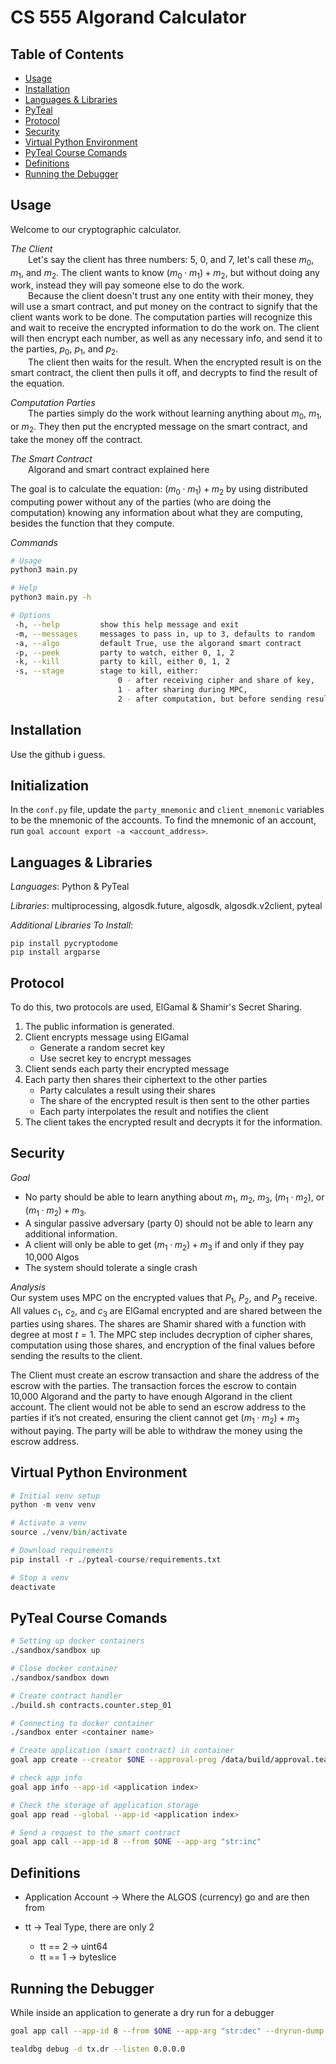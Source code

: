 # CS 555 Algorand Calculator <!-- omit from toc -->

## Table of Contents <!-- omit from toc -->

- [Usage](#usage)
- [Installation](#installation)
- [Languages \& Libraries](#languages--libraries)
- [PyTeal](#pyteal)
- [Protocol](#protocol)
- [Security](#security)
- [Virtual Python Environment](#virtual-python-environment)
- [PyTeal Course Comands](#pyteal-course-comands)
- [Definitions](#definitions)
- [Running the Debugger](#running-the-debugger)

## Usage

Welcome to our cryptographic calculator.

*The Client*  
&emsp;&emsp;Let's say the client has three numbers: 5, 0, and 7, let's call these $m_0$, $m_1$, and $m_2$. The client wants to know $(m_0 \cdot m_1) + m_2$, but without doing any work, instead they will pay someone else to do the work.  
&emsp;&emsp;Because the client doesn't trust any one entity with their money, they will use a smart contract, and put money on the contract to signify that the client wants work to be done. The computation parties will recognize this and wait to receive the encrypted information to do the work on. The client will then encrypt each number, as well as any necessary info, and send it to the parties, $p_0$, $p_1$, and $p_2$.  
&emsp;&emsp;The client then waits for the result. When the encrypted result is on the smart contract, the client then pulls it off, and decrypts to find the result of the equation.

*Computation Parties*  
&emsp;&emsp;The parties simply do the work without learning anything about $m_0$, $m_1$, or $m_2$. They then put the encrypted message on the smart contract, and take the money off the contract.

*The Smart Contract*  
&emsp;&emsp;Algorand and smart contract explained here

The goal is to calculate the equation: $(m_0 \cdot m_1) + m_2$ by using distributed computing power without any of the parties (who are doing the computation) knowing any information about what they are computing, besides the function that they compute.

*Commands*  

```bash
# Usage
python3 main.py

# Help
python3 main.py -h

# Options
 -h, --help         show this help message and exit
 -m, --messages     messages to pass in, up to 3, defaults to random
 -a, --algo         default True, use the algorand smart contract
 -p, --peek         party to watch, either 0, 1, 2
 -k, --kill         party to kill, either 0, 1, 2
 -s, --stage        stage to kill, either:
                        0 - after receiving cipher and share of key,
                        1 - after sharing during MPC,
                        2 - after computation, but before sending result
```

## Installation

Use the github i guess. 

## Initialization

In the `conf.py` file, update the `party_mnemonic` and `client_mnemonic` variables to be the mnemonic of the accounts. To find the mnemonic of an account, run `goal account export -a <account_address>`.

## Languages & Libraries

*Languages*: Python & PyTeal  

*Libraries*: multiprocessing, algosdk.future, algosdk, algosdk.v2client, pyteal

*Additional Libraries To Install*:
```
pip install pycryptodome
pip install argparse
```

## Protocol

To do this, two protocols are used, ElGamal & Shamir's Secret Sharing.

  1. The public information is generated.
  2. Client encrypts message using ElGamal
       - Generate a random secret key
       - Use secret key to encrypt messages
  3. Client sends each party their encrypted message
  4. Each party then shares their ciphertext to the other parties
       - Party calculates a result using their shares
       - The share of the encrypted result is then sent to the other parties
       - Each party interpolates the result and notifies the client
  5. The client takes the encrypted result and decrypts it for the information.

## Security

*Goal*  
- No party should be able to learn anything about $m_1$, $m_2$, $m_3$, $(m_1 \cdot m_2)$, or $(m_1 \cdot m_2) + m_3$.  
- A singular passive adversary (party 0) should not be able to learn any additional information.
- A client will only be able to get $(m_1 \cdot m_2) + m_3$ if and only if they pay 10,000 Algos
- The system should tolerate a single crash

*Analysis*  
Our system uses MPC on the encrypted values that $P_1$, $P_2$, and $P_3$ receive. All values $c_1$, $c_2$, and $c_3$ are ElGamal encrypted and are shared between the parties using shares. The shares are Shamir shared with a function with degree at most $t = 1$. The MPC step includes decryption of cipher shares, computation using those shares, and encryption of the final values before sending the results to the client.

The Client must create an escrow transaction and share the address of the escrow with the parties. The transaction forces the escrow to contain 10,000 Algorand and the party to have enough Algorand in the client account. The client would not be able to send an escrow address to the parties if it’s not created, ensuring the client cannot get $(m_1 \cdot m_2) + m_3$ without paying. The party will be able to withdraw the money using the escrow address.

## Virtual Python Environment

```python
# Initial venv setup
python -m venv venv

# Activate a venv
source ./venv/bin/activate

# Download requirements
pip install -r ./pyteal-course/requirements.txt

# Stop a venv
deactivate
```

## PyTeal Course Comands

```bash
# Setting up docker containers
./sandbox/sandbox up

# Close docker container
./sandbox/sandbox down

# Create contract handler
./build.sh contracts.counter.step_01

# Connecting to docker container
./sandbox enter <container name>

# Create application (smart contract) in container
goal app create --creator $ONE --approval-prog /data/build/approval.teal --clear-prog /data/build/clear.teal --global-byteslices 1 --global-ints 1 --local-byteslices 0 --local-ints 0

# check app info
goal app info --app-id <application index>

# Check the storage of application storage
goal app read --global --app-id <application index>

# Send a request to the smart contract
goal app call --app-id 8 --from $ONE --app-arg "str:inc"
```

## Definitions

- Application Account -> Where the ALGOS (currency) go and are then from

- tt -> Teal Type, there are only 2
  - tt == 2 -> uint64
  - tt == 1 -> byteslice

## Running the Debugger

While inside an application to generate a dry run for a debugger

```bash
goal app call --app-id 8 --from $ONE --app-arg "str:dec" --dryrun-dump -o tx.dr

tealdbg debug -d tx.dr --listen 0.0.0.0
```
